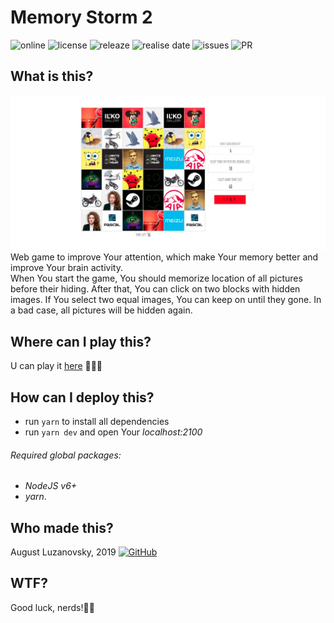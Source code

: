 # Memory Storm 2

![online](https://img.shields.io/website?url=https%3A%2F%2Fbringmetheaugust.github.io%2FmemoryStorm%2F) ![license](https://img.shields.io/github/license/bringmetheaugust/Memory-Storm-2) ![releaze](https://img.shields.io/github/v/release/bringmetheaugust/Memory-Storm-2) ![realise date](https://img.shields.io/github/release-date/bringmetheaugust/Memory-Storm-2) ![issues](https://img.shields.io/github/issues-raw/bringmetheaugust/Memory-Storm-2) ![PR](https://img.shields.io/github/issues-pr-raw/bringmetheaugust/Memory-Storm-2)

## What is this?   

![memory storm](./icon.png)
Web game to improve Your attention, which make Your memory better and improve Your brain activity.    
When You start the game, You should memorize location of all pictures before their hiding.
After that, You can click on two blocks with hidden images.
If You select two equal images, You can keep on until they gone.
In a bad case, all pictures will be hidden again.

## Where can I play this?

U can play it [here](https://bringmetheaugust.github.io/memoryStorm) 👩🏻‍💻

## How can I deploy this?

 * run `yarn` to install all dependencies
 * run `yarn dev` and open Your *localhost:2100*
 
###### Required global packages:

 * *NodeJS v6+*
 * *yarn*.

## Who made this?

August Luzanovsky, 2019 [![GitHub](https://img.shields.io/badge/-GitHub-000?&logo=github)](https://github.com/bringmetheaugust)

## WTF? 

Good luck, nerds!🧑‍🦼
